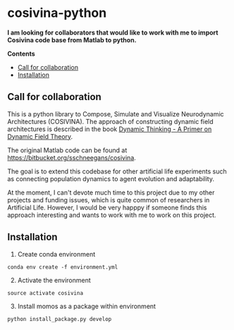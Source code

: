 # cosivina-python

**I am looking for collaborators that would like to work with me to import Cosivina code base from Matlab to python.**

**Contents**
+ [Call for collaboration](#call-for-collaboration)
+ [Installation](#installation)

## Call for collaboration

This is a python library to Compose, Simulate and Visualize Neurodynamic Architectures (COSIVINA).
The approach of constructing dynamic field architectures is described in the book <a href="https://dynamicfieldtheory.org/book" target="_blank"> Dynamic Thinking - A Primer on Dynamic Field Theory</a>.

The original Matlab code can be found at <a href="https://bitbucket.org/sschneegans/cosivina" target="_blank">https://bitbucket.org/sschneegans/cosivina</a>.

The goal is to extend this codebase for other artificial life experiments such as connecting population dynamics to agent evolution and adaptability.

At the moment, I can't devote much time to this project due to my other projects and funding issues, which is quite common of researchers in Artificial Life.
However, I would be very happpy if someone finds this approach interesting and wants to work with me to work on this project.

## Installation

1. Create conda environment
```
conda env create -f environment.yml
```
2. Activate the environment
```
source activate cosivina
```
3. Install momos as a package within environment
```
python install_package.py develop
```
